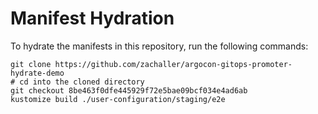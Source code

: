 # Manifest Hydration

To hydrate the manifests in this repository, run the following commands:

```shell
git clone https://github.com/zachaller/argocon-gitops-promoter-hydrate-demo
# cd into the cloned directory
git checkout 8be463f0dfe445929f72e5bae09bcf034e4ad6ab
kustomize build ./user-configuration/staging/e2e
```
